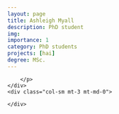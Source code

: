 ```yaml
---
layout: page
title: Ashleigh Myall
description: PhD student
img: 
importance: 1
category: PhD students
projects: [hai]
degree: MSc.
---
```



<div class="row">
    <div class="col-sm mt-3 mt-md-0">
        <p style="text-align: justify">
        
        </p>
    </div>
    <div class="col-sm mt-3 mt-md-0">
        
    </div>
</div>